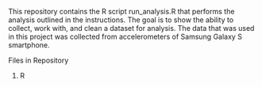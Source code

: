 This repository contains the R script run_analysis.R that performs the analysis outlined in the instructions. The goal is to show the ability to collect, work with, and clean a dataset for analysis. The data that was used in this project was collected from accelerometers of Samsung Galaxy S smartphone.

Files in Repository

1. R
